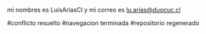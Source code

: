 mi nombres es LuisAriasCl y mi correo es lu.arias@duocuc.cl



#conflicto resuelto
#navegacion terminada
#repositorio regenerado